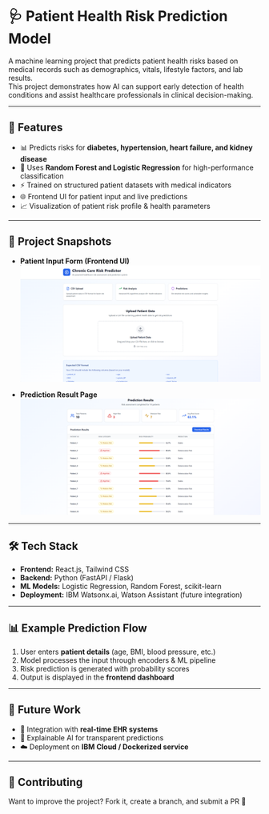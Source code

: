 # 🩺 Patient Health Risk Prediction Model  

A machine learning project that predicts patient health risks based on medical records such as demographics, vitals, lifestyle factors, and lab results.  
This project demonstrates how AI can support early detection of health conditions and assist healthcare professionals in clinical decision-making.  

---

## 🚀 Features  
- 📊 Predicts risks for **diabetes, hypertension, heart failure, and kidney disease**  
- 🧠 Uses **Random Forest and Logistic Regression** for high-performance classification  
- ⚡ Trained on structured patient datasets with medical indicators  
- 🌐 Frontend UI for patient input and live predictions  
- 📈 Visualization of patient risk profile & health parameters  

---

## 📸 Project Snapshots  

- **Patient Input Form (Frontend UI)**  
  ![Frontend Input Screenshot](images/frontend_input.png)  

- **Prediction Result Page**  
  ![Prediction Output Screenshot](images/frontend_output.png)  

---

## 🛠️ Tech Stack  

- **Frontend:** React.js, Tailwind CSS  
- **Backend:** Python (FastAPI / Flask)  
- **ML Models:** Logistic Regression, Random Forest, scikit-learn  
- **Deployment:** IBM Watsonx.ai, Watson Assistant (future integration)  

---

## 📊 Example Prediction Flow  

1. User enters **patient details** (age, BMI, blood pressure, etc.)  
2. Model processes the input through encoders & ML pipeline  
3. Risk prediction is generated with probability scores  
4. Output is displayed in the **frontend dashboard**  

---

## 📌 Future Work  
- 🔗 Integration with **real-time EHR systems**  
- 🧾 Explainable AI for transparent predictions  
- ☁️ Deployment on **IBM Cloud / Dockerized service**  

---

## 🤝 Contributing  
Want to improve the project? Fork it, create a branch, and submit a PR 🚀  



